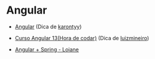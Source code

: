 
# Angular

- [Angular](https://loiane.training/curso/angular) (Dica de [karontyy](https://github.com/karontyy))

- [Curso Angular 13(Hora de codar)](https://youtube.com/playlist?list=PLnDvRpP8Bnex2GQEN0768_AxZg_RaIGmw) (Dica de [luizmineiro](https://github.com/luizmineiro))
- [Angular + Spring - Loiane](https://www.youtube.com/watch?v=qJnjz8FIs6Q&list=PLGxZ4Rq3BOBpwaVgAPxTxhdX_TfSVlTcY&ab_channel=LoianeGroner)

